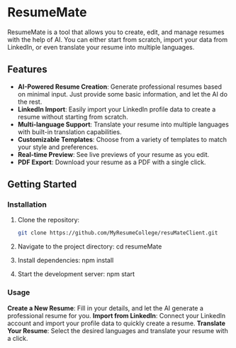 # ResumeMate

ResumeMate is a tool that allows you to create, edit, and manage resumes with the help of AI. You can either start from scratch, import your data from LinkedIn, or even translate your resume into multiple languages.

## Features

- **AI-Powered Resume Creation**: Generate professional resumes based on minimal input. Just provide some basic information, and let the AI do the rest.
- **LinkedIn Import**: Easily import your LinkedIn profile data to create a resume without starting from scratch.
- **Multi-language Support**: Translate your resume into multiple languages with built-in translation capabilities.
- **Customizable Templates**: Choose from a variety of templates to match your style and preferences.
- **Real-time Preview**: See live previews of your resume as you edit.
- **PDF Export**: Download your resume as a PDF with a single click.

## Getting Started

### Installation

1. Clone the repository:

   ```bash
   git clone https://github.com/MyResumeCollege/resuMateClient.git

2. Navigate to the project directory:
cd resumeMate

3. Install dependencies:
npm install

4. Start the development server:
npm start

### Usage
**Create a New Resume**: Fill in your details, and let the AI generate a professional resume for you.
**Import from LinkedIn**: Connect your LinkedIn account and import your profile data to quickly create a resume.
**Translate Your Resume**: Select the desired languages and translate your resume with a click.
